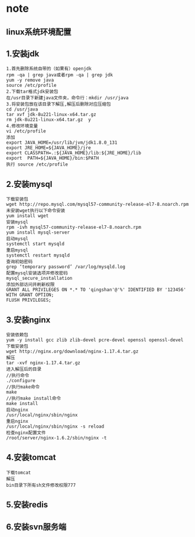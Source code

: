 # note
## linux系统环境配置
## 1.安装jdk
	1.首先删除系统自带的（如果有）openjdk
	rpm -qa | grep java或者rpm -qa | grep jdk
	yum -y remove java
	source /etc/profile
	2.下载tar格式jdk安装包
	在/usr目录下新建java文件夹，命令行：mkdir /usr/java  
	3.将安装包放在该目录下解压,解压后删除对应压缩包
	cd /usr/java  
	tar xvf jdk-8u221-linux-x64.tar.gz
	rm jdk-8u221-linux-x64.tar.gz  y
	4.修改环境变量
	vi /etc/profile
	添加
	export JAVA_HOME=/usr/lib/jvm/jdk1.8.0_131  
	export JRE_HOME=${JAVA_HOME}/jre  
	export CLASSPATH=.:${JAVA_HOME}/lib:${JRE_HOME}/lib  
	export  PATH=${JAVA_HOME}/bin:$PATH
	执行 source /etc/profile
## 2.安装mysql
	下载安装包
	wget http://repo.mysql.com/mysql57-community-release-el7-8.noarch.rpm
	未安装wget执行以下命令安装
	yum install wget
	安装mysql
	rpm -ivh mysql57-community-release-el7-8.noarch.rpm
	yum install mysql-server
	启动mysql
	systemctl start mysqld
	重启mysql
	systemctl restart mysqld
	查询初始密码
	grep ‘temporary password’ /var/log/mysqld.log
	配置mysql安装选项并修改密码
	mysql_secure_installation
	添加外部访问并刷新权限
	GRANT ALL PRIVILEGES ON *.* TO 'qingshan'@'%' IDENTIFIED BY '123456' WITH GRANT OPTION;
	FLUSH PRIVILEGES;
## 3.安装nginx
	安装依赖包
	yum -y install gcc zlib zlib-devel pcre-devel openssl openssl-devel
	下载安装包
	wget http://nginx.org/download/nginx-1.17.4.tar.gz
	解压
	tar -xvf nginx-1.17.4.tar.gz
	进入解压后的目录
	//执行命令
	./configure
	//执行make命令
	make
	//执行make install命令
	make install
	启动nginx
	/usr/local/nginx/sbin/nginx
	重启nginx
	/usr/local/nginx/sbin/nginx -s reload
	检查nginx配置文件
	/root/server/nginx-1.6.2/sbin/nginx -t 
## 4.安装tomcat
	下载tomcat
	解压
	bin目录下所有sh文件修改权限777
## 5.安装redis

## 6.安装svn服务端
